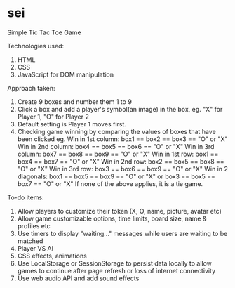 # sei

Simple Tic Tac Toe Game

Technologies used:
1. HTML
2. CSS
3. JavaScript for DOM manipulation

Approach taken:
1. Create 9 boxes and number them 1 to 9
2. Click a box and add a player's symbol(an image) in the box,
   eg. "X" for Player 1, "O" for Player 2
3. Default setting is Player 1 moves first.
4. Checking game winning by comparing the values of boxes that have been clicked
   eg. Win in 1st column: box1 == box2 == box3 == "O" or "X"
       Win in 2nd column: box4 == box5 == box6 == "O" or "X"
       Win in 3rd column: box7 == box8 == box9 == "O" or "X"
       Win in 1st row: box1 == box4 == box7 == "O" or "X" 
       Win in 2nd row: box2 == box5 == box8 == "O" or "X" 
       Win in 3rd row: box3 == box6 == box9 == "O" or "X" 
       Win in 2 diagonals: box1 == box5 == box9 == "O" or "X"
                        or box3 == box5 == box7 == "O" or "X" 
       If none of the above applies, it is a tie game.

To-do items:
1. Allow players to customize their token (X, O, name, picture, avatar etc)
2. Allow game customizable options, time limits, board size, name & profiles etc
3. Use timers to display "waiting..." messages while users are waiting to be matched
4. Player VS AI
5. CSS effects, animations
6. Use LocalStorage or SessionStorage to persist data locally to allow games to continue after page refresh or loss of internet connectivity
7. Use web audio API and add sound effects
